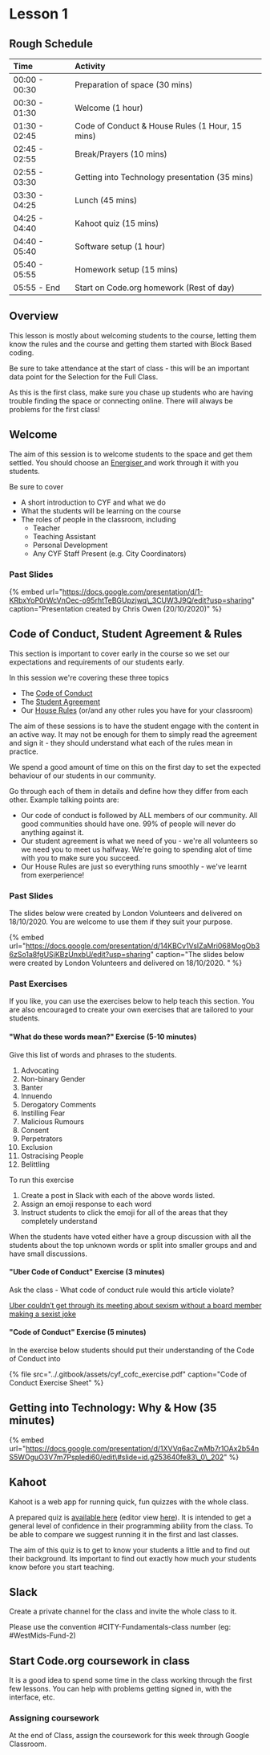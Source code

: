 # Lesson 1

## Rough Schedule

| Time | Activity |
| :--- | :--- |
| 00:00 - 00:30 | Preparation of space \(30 mins\) |
| 00:30 - 01:30 | Welcome \(1 hour\) |
| 01:30 - 02:45 | Code of Conduct & House Rules \(1 Hour, 15 mins\) |
| 02:45 - 02:55 | Break/Prayers \(10 mins\) |
| 02:55 - 03:30 | Getting into Technology presentation \(35 mins\) |
| 03:30 - 04:25 | Lunch \(45 mins\) |
| 04:25 - 04:40 | Kahoot quiz \(15 mins\) |
| 04:40 - 05:40 | Software setup \(1 hour\) |
| 05:40 - 05:55 | Homework setup \(15 mins\) |
| 05:55 - End | Start on Code.org homework \(Rest of day\) |

## Overview

This lesson is mostly about welcoming students to the course, letting them know the rules and the course and getting them started with Block Based coding.

Be sure to take attendance at the start of class - this will be an important data point for the Selection for the Full Class.

As this is the first class, make sure you chase up students who are having trouble finding the space or connecting online. There will always be problems for the first class!

## Welcome

The aim of this session is to welcome students to the space and get them settled. You should choose an [Energiser ](engergisers.md)and work through it with you students. 

Be sure to cover

* A short introduction to CYF and what we do
* What the students will be learning on the course
* The roles of people in the classroom, including
  * Teacher
  * Teaching Assistant
  * Personal Development
  * Any CYF Staff Present \(e.g. City Coordinators\)

### Past Slides

{% embed url="https://docs.google.com/presentation/d/1-KRbxYoP0rWcVnOec-o95rhtTeBGUpzjwq\_3CUW3J9Q/edit?usp=sharing" caption="Presentation created by Chris Owen \(20/10/2020\)" %}

## Code of Conduct, Student Agreement & Rules

This section is important to cover early in the course so we set our expectations and requirements of our students early.

In this session we're covering these three topics

* The [Code of Conduct](https://codeyourfuture.io/about/code-of-conduct/)
* The [Student Agreement](https://docs.codeyourfuture.io/organisation/agreements-and-rules/student-agreement)
* Our [House Rules](https://docs.codeyourfuture.io/organisation/agreements-and-rules/house-rules) \(or/and any other rules you have for your classroom\)

The aim of these sessions is to have the student engage with the content in an active way. It may not be enough for them to simply read the agreement and sign it - they should understand what each of the rules mean in practice. 

We spend a good amount of time on this on the first day to set the expected behaviour of our students in our community. 

Go through each of them in details and define how they differ from each other. Example talking points are: 

* Our code of conduct is followed by ALL members of our community. All good communities should have one. 99% of people will never do anything against it.
* Our student agreement is what we need of you - we're all volunteers so we need you to meet us halfway. We're going to spending alot of time with you to make sure you succeed. 
* Our House Rules are just so everything runs smoothly - we've learnt from exerperience!

### Past Slides

The slides below were created by London Volunteers and delivered on 18/10/2020. You are welcome to use them if they suit your purpose.

{% embed url="https://docs.google.com/presentation/d/14KBCv1VslZaMri068MogOb36zSo1a8fgUSjKBzUnxbU/edit?usp=sharing" caption="The slides below were created by London Volunteers and delivered on 18/10/2020. " %}

### Past Exercises

If you like, you can use the exercises below to help teach this section. You are also encouraged to create your own exercises that are tailored to your students.

#### "What do these words mean?" Exercise \(5-10 minutes\)

Give this list of words and phrases to the students. 

1. Advocating
2. Non-binary Gender
3. Banter
4. Innuendo
5. Derogatory Comments
6. Instilling Fear
7. Malicious Rumours
8. Consent
9. Perpetrators
10. Exclusion
11. Ostracising People
12. Belittling

To run this exercise

1. Create a post in Slack with each of the above words listed. 
2. Assign an emoji response to each word
3. Instruct students to click the emoji for all of the areas that they completely understand

When the students have voted either have a group discussion with all the students about the top unknown words or split into smaller groups and and have small discussions. 

#### "Uber Code of Conduct" Exercise \(3 minutes\)

Ask the class - What code of conduct rule would this article violate?

[Uber couldn’t get through its meeting about sexism without a board member making a sexist joke](https://www.theverge.com/2017/6/13/15795610/uber-sexist-joke-board-member-david-bonderman-arianna-huffington)

#### "Code of Conduct" Exercise \(5 minutes\)

In the exercise below students should put their understanding of the Code of Conduct into 

{% file src="../.gitbook/assets/cyf\_cofc\_exercise.pdf" caption="Code of Conduct Exercise Sheet" %}

## Getting into Technology: Why & How \(35 minutes\) <a id="getting-into-technology-why-and-how-35-minutes"></a>

{% embed url="https://docs.google.com/presentation/d/1XVVq6acZwMb7r1OAx2b54nS5WOguO3V7m7Pspledi60/edit\#slide=id.g253640fe83\_0\_202" %}



## Kahoot

Kahoot is a web app for running quick, fun quizzes with the whole class.

A prepared quiz is [available here](https://play.kahoot.it/v2/?quizId=62bd599b-af55-41c3-b335-c28c9060c023) \(editor view [here](https://create.kahoot.it/details/62bd599b-af55-41c3-b335-c28c9060c023)\). It is intended to get a general level of confidence in their programming ability from the class. To be able to compare we suggest running it in the first and last classes.

The aim of this quiz is to get to know your students a little and to find out their background. Its important to find out exactly how much your students know before you start teaching. 



## Slack

Create a private channel for the class and invite the whole class to it.

Please use the convention \#CITY-Fundamentals-class number \(eg: \#WestMids-Fund-2\)

## Start Code.org coursework in class

It is a good idea to spend some time in the class working through the first few lessons. You can help with problems getting signed in, with the interface, etc.

### Assigning coursework

At the end of Class, assign the coursework for this week through Google Classroom.

